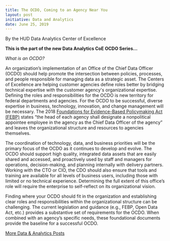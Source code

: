 ```yaml
---
title: The OCDO, Coming to an Agency Near You
layout: post
initiative: Data and Analytics
date: June 25, 2019
---
```

By the HUD Data Analytics Center of Excellence

**This is the part of the new Data Analytics CoE OCDO Series...**

*What is an OCDO?*

An organization’s implementation of an Office of the Chief Data Officer (OCDO) should help promote the intersection 
between policies, processes, and people responsible for managing data as a strategic asset. The Centers of Excellence are 
helping customer agencies define roles better by bridging technical expertise with the customer agency's organizational 
expertise. Defining the roles and responsibilities for the OCDO is new territory for federal departments and agencies. 
For the OCDO to be successful, diverse expertise in business, technology, innovation, and change management will be necessary.
The 2018 <a href="https://www.congress.gov/bill/115th-congress/house-bill/4174/text">Foundations for Evidence-Based Policymaking Act (FEBP)</a> states “the head of each agency shall designate a nonpolitical 
appointee employee in the agency as the Chief Data Officer of the agency” and leaves the organizational structure and 
resources to agencies themselves.

The coordination of technology, data, and business priorities will be the primary focus of the OCDO as it continues to develop 
and evolve. The OCDO should support high quality, integrated data assets that are easily shared and accessed, and proactively 
used by staff and managers for operations, decision-making, and planning internally with delivery partners. Working with the 
CTO or CIO, the CDO should also ensure that tools and training are available for all levels of business users, including those 
with limited or no technical experience. Determining the full extent of this office’s role will require the enterprise to 
self-reflect on its organizational vision.

Finding where your OCDO should fit in the organization and establishing clear roles and responsibilities within the 
organizational structure can be challenging. The current legislation and guidance (e.g., FEBP, Open Data Act, etc.) provides 
a substantive set of requirements for the OCDO. When combined with an agency’s specific needs, these foundational documents 
provide the baseline for a successful OCDO.

<a href="{{site.baseurl}}/coe/data-analytics.html#coe-updates" class="usa-button">More Data & Analytics Posts</a>
